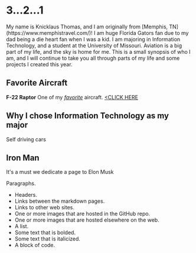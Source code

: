 <!DOCTYPE html>
<html>
<body>
<h1> 3...2...1 </h1>
<p>My name is Knicklaus Thomas, and I am originally from [Memphis, TN](https://www.memphistravel.com/)! I am huge Florida Gators fan due to my dad being a die heart fan when I was a kid. I am majoring in Information Technology, and a student at the University of Missouri. Aviation is a big part of my life, and the sky is home for me. This is a small synopsis of who I am, and I will continue to take you all through parts of my life and some projects I created this year. </p>
</body>
</html>

## Favorite Aircraft
**F-22 Raptor** One of my [*favorite*](https://en.wikipedia.org/wiki/Lockheed_Martin_F-22_Raptor) aircraft.  <a href="Aircraft.md"><CLICK HERE</a>


## Why I chose Information Technology as my major
<p2> Self driving cars </p2>

## Iron Man
<p3> It's a must we dedicate a page to Elon Musk </p3>





 Paragraphs.
* Headers.
* Links between the markdown pages.
* Links to other web sites.
* One or more images that are hosted in the GitHub repo.
* One or more images that are hosted elsewhere on the web.
* A list.
* Some text that is bolded.
* Some text that is italicized.
* A block of code.
